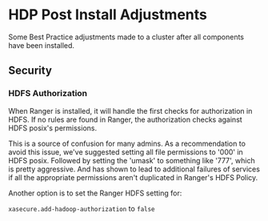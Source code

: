# HDP Post Install Adjustments

Some Best Practice adjustments made to a cluster after all components have been installed.

## Security

### HDFS Authorization

When Ranger is installed, it will handle the first checks for authorization in HDFS.  If no rules are found in Ranger, the authorization checks against HDFS posix's permissions.

This is a source of confusion for many admins.  As a recommendation to avoid this issue, we've suggested setting all file permissions to '000' in HDFS posix.  Followed by setting the 'umask' to something like '777', which is pretty aggressive.  And has shown to lead to additional failures of services if all the appropriate permissions aren't duplicated in Ranger's HDFS Policy.

Another option is to set the Ranger HDFS setting for:

`xasecure.add-hadoop-authorization` to `false`
